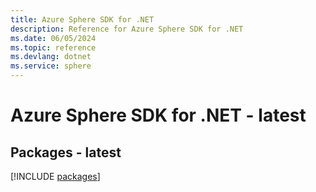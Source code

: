 ```yaml
---
title: Azure Sphere SDK for .NET
description: Reference for Azure Sphere SDK for .NET
ms.date: 06/05/2024
ms.topic: reference
ms.devlang: dotnet
ms.service: sphere
---
```

# Azure Sphere SDK for .NET - latest
## Packages - latest
[!INCLUDE [packages](sphere-index.md)]